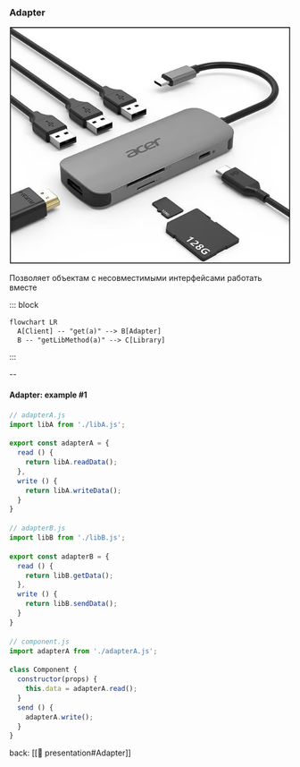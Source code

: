 ### Adapter <!-- element style="display:none" -->

![[adapter.png | 400]](./imgs/adapter.png)

Позволяет объектам с несовместимыми интерфейсами работать вместе

::: block <!-- element style="display: none;" -->
```mermaid
flowchart LR
  A[Client] -- "get(a)" --> B[Adapter]
  B -- "getLibMethod(a)" --> C[Library]
```
:::

--

#### Adapter: example #1

```js
// adapterA.js
import libA from './libA.js';

export const adapterA = {
  read () {
    return libA.readData();
  },
  write () {
    return libA.writeData();
  }
}

// adapterB.js
import libB from './libB.js';

export const adapterB = {
  read () {
    return libB.getData();
  },
  write () {
    return libB.sendData();
  }
}

// component.js
import adapterA from './adapterA.js';

class Component {
  constructor(props) {
    this.data = adapterA.read();
  }
  send () {
    adapterA.write();
  }
}
```

back: [[📖 presentation#Adapter]] <!-- element style="display:none" -->

